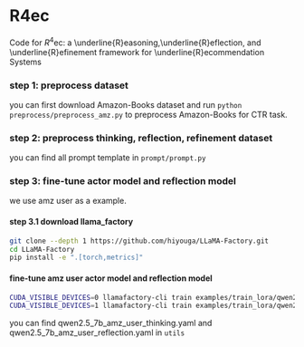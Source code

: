 # R4ec
Code for $R^{4}$ec: a \underline{R}easoning,\underline{R}eflection, and \underline{R}efinement framework for \underline{R}ecommendation Systems

### step 1: preprocess dataset
you can first download Amazon-Books dataset and run `python preprocess/preprocess_amz.py` to preprocess Amazon-Books for CTR task.

### step 2: preprocess thinking, reflection, refinement dataset
you can find all prompt template in `prompt/prompt.py`

### step 3: fine-tune actor model and reflection model
we use amz user as a example.
#### step 3.1 download llama_factory
```bash
git clone --depth 1 https://github.com/hiyouga/LLaMA-Factory.git
cd LLaMA-Factory
pip install -e ".[torch,metrics]"
```
#### fine-tune amz user actor model and reflection model
```bash
CUDA_VISIBLE_DEVICES=0 llamafactory-cli train examples/train_lora/qwen2.5_7b_amz_user_thinking.yaml
CUDA_VISIBLE_DEVICES=1 llamafactory-cli train examples/train_lora/qwen2.5_7b_amz_user_reflection.yaml
```
you can find qwen2.5_7b_amz_user_thinking.yaml and qwen2.5_7b_amz_user_reflection.yaml in `utils`
